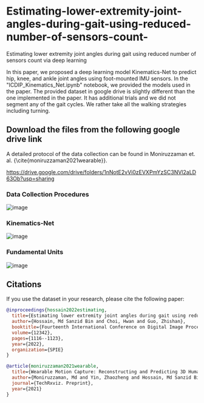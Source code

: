 # Estimating-lower-extremity-joint-angles-during-gait-using-reduced-number-of-sensors-count-
Estimating lower extremity joint angles during gait using reduced number of sensors count via deep learning

In this paper, we proposed a deep learning model Kinematics-Net to predict hip, knee, and ankle joint angles using foot-mounted IMU sensors. In the "ICDIP_Kinematics_Net.ipynb" notebook, we provided the models used in the paper. The provided dataset in google drive is slightly different than the one implemented in the paper. It has additional trials and we did not segment any of the gait cycles. We rather take all the walking strategies including turning.

## Download the files from the following google drive link

A detailed protocol of the data collection can be found in Moniruzzaman et. al. {\cite{moniruzzaman2021wearable}}.


https://drive.google.com/drive/folders/1nNotE2vVi0zEVXPmYzSC3NVl2aLD63Ob?usp=sharing


### Data Collection Procedures
![image](https://github.com/Sanzid-Priam/Estimating-lower-extremity-joint-angles-during-gait-using-reduced-number-of-sensors-count-/assets/81487150/39802365-3635-4473-a588-87e8ae996c42)

### Kinematics-Net
![image](https://github.com/Sanzid-Priam/Estimating-lower-extremity-joint-angles-during-gait-using-reduced-number-of-sensors-count-/assets/81487150/d472c3bd-6abb-4e48-8e48-c0d29fb48526)


### Fundamental Units
![image](https://github.com/Sanzid-Priam/Estimating-lower-extremity-joint-angles-during-gait-using-reduced-number-of-sensors-count-/assets/81487150/344c79b4-1541-465c-839b-88327d3b615d)


## Citations
If you use the dataset in your research, please cite the following paper:


``` bibtex
@inproceedings{hossain2022estimating,
  title={Estimating lower extremity joint angles during gait using reduced number of sensors count via deep learning},
  author={Hossain, Md Sanzid Bin and Choi, Hwan and Guo, Zhishan},
  booktitle={Fourteenth International Conference on Digital Image Processing (ICDIP 2022)},
  volume={12342},
  pages={1116--1123},
  year={2022},
  organization={SPIE}
}

@article{moniruzzaman2021wearable,
  title={Wearable Motion Capture: Reconstructing and Predicting 3D Human Poses from Wearable Sensors},
  author={Moniruzzaman, Md and Yin, Zhaozheng and Hossain, Md Sanzid Bin and Guo, Zhishan and Choi, Hwan},
  journal={TechRxviz. Preprint},
  year={2021}
}

